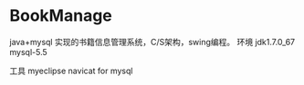 # BookManage
java+mysql 实现的书籍信息管理系统，C/S架构，swing编程。
环境
jdk1.7.0_67
mysql-5.5

工具
myeclipse
navicat for mysql
